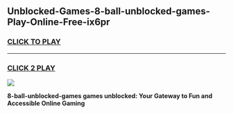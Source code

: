 
## Unblocked-Games-8-ball-unblocked-games-Play-Online-Free-ix6pr
<h3>
<a href="https://premium76.site?title=8-ball-unblocked-games&ref=26A">CLICK TO PLAY</a></h3>
<hr>

<h3>
<a href="https://premium76.site?title=8-ball-unblocked-games&ref=26A">CLICK 2 PLAY</a>
  
</h3>

<a href="https://premium76.site?title=8-ball-unblocked-games&ref=26A"><img src="https://clearcache.store/games.png"></a>


**8-ball-unblocked-games games unblocked: Your Gateway to Fun and Accessible Online Gaming**
